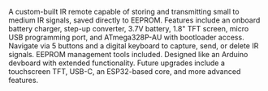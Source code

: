A custom-built IR remote capable of storing and transmitting small to medium IR signals, saved directly to EEPROM. Features include an onboard battery charger, step-up converter, 3.7V battery, 1.8" TFT screen, micro USB programming port, and ATmega328P-AU with bootloader access. Navigate via 5 buttons and a digital keyboard to capture, send, or delete IR signals. EEPROM management tools included. Designed like an Arduino devboard with extended functionality. Future upgrades include a touchscreen TFT, USB-C, an ESP32-based core, and more advanced features.
